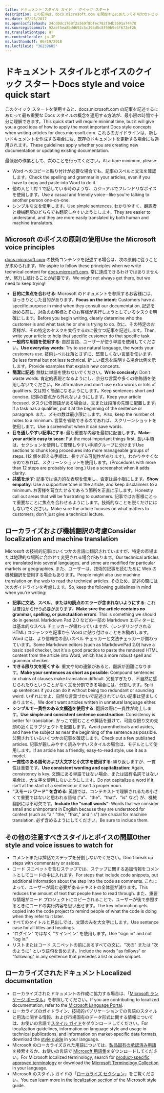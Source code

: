 ```yaml
---
title: ドキュメント スタイル ガイド - クイック スタート
description: この記事は、docs.microsoft.com を開始するにあたって不可欠なトピックを含む、スタイルで考慮すべき事項についての簡潔なガイドです。
ms.date: 07/25/2017
ms.openlocfilehash: 34cd0dc1760f2a569f8bfec782f04b2691a74470
ms.sourcegitcommit: 92aef5ea8bdd692c5c393d5c8f99b9e4f672ef2b
ms.translationtype: HT
ms.contentlocale: ja-JP
ms.lasthandoff: 06/19/2018
ms.locfileid: "36239605"
---
```

# <a name="docs-style-and-voice-quick-start"></a><span data-ttu-id="fb341-103">ドキュメント スタイルとボイスのクイック スタート</span><span class="sxs-lookup"><span data-stu-id="fb341-103">Docs style and voice quick start</span></span>

<span data-ttu-id="fb341-104">このクイック スタートを使用すると、docs.microsoft.com の記事を記述するにあたって最も重要な Docs スタイルの概念を適用する方法が、最小限の時間で十分に理解できます。</span><span class="sxs-lookup"><span data-stu-id="fb341-104">This quick start will require minimal time, but it will give you a good idea of how to apply the most important Docs style concepts when writing articles for docs.microsoft.com.</span></span> <span data-ttu-id="fb341-105">これらのガイドラインは、新しいドキュメントを作成する場合にも、既存のドキュメントを更新する場合にも適用されます。</span><span class="sxs-lookup"><span data-stu-id="fb341-105">These guidelines apply whether you are creating new documentation or updating existing documentation.</span></span>

<span data-ttu-id="fb341-106">最低限の作業として、次のことを行ってください。</span><span class="sxs-lookup"><span data-stu-id="fb341-106">At a bare minimum, please:</span></span>

- <span data-ttu-id="fb341-107">Word へのコピーと貼り付けが必要な場合でも、記事のスペルと文法を確認します。</span><span class="sxs-lookup"><span data-stu-id="fb341-107">Check the spelling and grammar in your articles, even if you have to copy and paste into Word to do it.</span></span>
- <span data-ttu-id="fb341-108">他の人と 1 対 1 で話している時のような、カジュアルでフレンドリなボイスを使用します。</span><span class="sxs-lookup"><span data-stu-id="fb341-108">Use a casual and friendly voice--like you're talking to another person one-on-one.</span></span>
- <span data-ttu-id="fb341-109">シンプルな文を使用します。</span><span class="sxs-lookup"><span data-stu-id="fb341-109">Use simple sentences.</span></span> <span data-ttu-id="fb341-110">わかりやすく、翻訳者と機械翻訳のどちらでも翻訳しやすいようにします。</span><span class="sxs-lookup"><span data-stu-id="fb341-110">They are easier to understand, and they are more easily translated by both human and machine translators.</span></span>

## <a name="use-the-microsoft-voice-principles"></a><span data-ttu-id="fb341-111">Microsoft のボイスの原則の使用</span><span class="sxs-lookup"><span data-stu-id="fb341-111">Use the Microsoft voice principles</span></span>

<span data-ttu-id="fb341-112">[docs.microsoft.com](https://docs.microsoft.com) の技術コンテンツを記述する場合は、次の原則に従うことが求められます。</span><span class="sxs-lookup"><span data-stu-id="fb341-112">We aspire to follow these principles when we write technical content for [docs.microsoft.com](https://docs.microsoft.com).</span></span> <span data-ttu-id="fb341-113">常に達成できるわけではありませんが、努力し続けることが必要です。</span><span class="sxs-lookup"><span data-stu-id="fb341-113">We might not always get there, but we need to keep trying!</span></span>

- <span data-ttu-id="fb341-114">**目的に焦点を合わせる**: Microsoft のドキュメントを参照するお客様には、はっきりとした目的があります。</span><span class="sxs-lookup"><span data-stu-id="fb341-114">**Focus on the intent**: Customers have a specific purpose in mind when they consult our documentation.</span></span> <span data-ttu-id="fb341-115">記述を始める前に、対象のお客様とそのお客様が実行しようとしているタスクを明確にします。</span><span class="sxs-lookup"><span data-stu-id="fb341-115">Before you begin writing, clearly determine who the customer is and what task he or she is trying to do.</span></span> <span data-ttu-id="fb341-116">次に、その特定のお客様が、その特定のタスクを実行するのに役立つ記事を記述します。</span><span class="sxs-lookup"><span data-stu-id="fb341-116">Then, write your article to help that specific customer do that specific task.</span></span>
- <span data-ttu-id="fb341-117">**一般的な用語を使用する**: 自然言語、ユーザーが使う単語を使用してください。</span><span class="sxs-lookup"><span data-stu-id="fb341-117">**Use everyday words**: Try to use natural language, the words your customers use.</span></span> <span data-ttu-id="fb341-118">技術レベルは落とさずに、堅苦しくない言葉を使います。</span><span class="sxs-lookup"><span data-stu-id="fb341-118">Be less formal but not less technical.</span></span> <span data-ttu-id="fb341-119">新しい概念を説明する場合は例を示します。</span><span class="sxs-lookup"><span data-stu-id="fb341-119">Provide examples that explain new concepts.</span></span>
- <span data-ttu-id="fb341-120">**簡潔に記述**: 無駄に単語を使わないでください。</span><span class="sxs-lookup"><span data-stu-id="fb341-120">**Write concisely**: Don't waste words.</span></span> <span data-ttu-id="fb341-121">肯定的表現となるようにし、余分な言葉や多くの修飾語を使用しないでください。</span><span class="sxs-lookup"><span data-stu-id="fb341-121">Be affirmative and don't use extra words or lots of qualifiers.</span></span> <span data-ttu-id="fb341-122">文は短く簡潔になるようにします。</span><span class="sxs-lookup"><span data-stu-id="fb341-122">Keep sentences short and concise.</span></span> <span data-ttu-id="fb341-123">記事の要点から外れないようにします。</span><span class="sxs-lookup"><span data-stu-id="fb341-123">Keep your article focused.</span></span> <span data-ttu-id="fb341-124">タスクに修飾語がある場合は、文または段落の先頭に配置します。</span><span class="sxs-lookup"><span data-stu-id="fb341-124">If a task has a qualifier, put it at the beginning of the sentence or paragraph.</span></span> <span data-ttu-id="fb341-125">また、メモの数は最小限にします。</span><span class="sxs-lookup"><span data-stu-id="fb341-125">Also, keep the number of notes to a minimum.</span></span> <span data-ttu-id="fb341-126">言葉を省略できるのであれば、スクリーンショットを使用します。</span><span class="sxs-lookup"><span data-stu-id="fb341-126">Use a screenshot when it can save words.</span></span>
- <span data-ttu-id="fb341-127">**目を通しやすい記事にする**: 最も重要な内容を最初に配置します。</span><span class="sxs-lookup"><span data-stu-id="fb341-127">**Make your article easy to scan**: Put the most important things first.</span></span> <span data-ttu-id="fb341-128">長い手順は、セクションを使用して管理しやすい手順グループに分けます</span><span class="sxs-lookup"><span data-stu-id="fb341-128">Use sections to chunk long procedures into more manageable groups of steps.</span></span> <span data-ttu-id="fb341-129">(12 個を超える手順は、長すぎる可能性があります)。わかりやすくなるのであれば、スクリーンショットを使用します。</span><span class="sxs-lookup"><span data-stu-id="fb341-129">(Procedures with more than 12 steps are probably too long.) Use a screenshot when it adds clarity.</span></span>
- <span data-ttu-id="fb341-130">**共感を示す**: 記事では協力的な表現を使用し、否定は最小限にします。</span><span class="sxs-lookup"><span data-stu-id="fb341-130">**Show empathy**: Use a supportive tone in the article, and keep disclaimers to a minimum.</span></span> <span data-ttu-id="fb341-131">お客様を苛立たせるであろう箇所を正直に示します。</span><span class="sxs-lookup"><span data-stu-id="fb341-131">Honestly call out areas that will be frustrating to customers.</span></span> <span data-ttu-id="fb341-132">記事ではお客様にとって重要なことに焦点を合わせるようにします。技術的なことを説くだけにはしないでください。</span><span class="sxs-lookup"><span data-stu-id="fb341-132">Make sure the article focuses on what matters to customers; don't just give a technical lecture.</span></span>

## <a name="consider-localization-and-machine-translation"></a><span data-ttu-id="fb341-133">ローカライズおよび機械翻訳の考慮</span><span class="sxs-lookup"><span data-stu-id="fb341-133">Consider localization and machine translation</span></span>

<span data-ttu-id="fb341-134">Microsoft の技術的記事はいくつかの言語に翻訳されていますが、特定の市場または地理的な場所に合わせて変更される場合があります。</span><span class="sxs-lookup"><span data-stu-id="fb341-134">Our technical articles are translated into several languages, and some are modified for particular markets or geographies.</span></span> <span data-ttu-id="fb341-135">また、ユーザーは、技術的記事を読むために Web の機械翻訳を使用する場合もあります。</span><span class="sxs-lookup"><span data-stu-id="fb341-135">People might also use machine translation on the web to read the technical articles.</span></span> <span data-ttu-id="fb341-136">そのため、記述の際には次のガイドラインを考慮します。</span><span class="sxs-lookup"><span data-stu-id="fb341-136">So, keep the following guidelines in mind when you're writing:</span></span>

- <span data-ttu-id="fb341-137">**記事に文法、スペル、または句読点のエラーが含まれないようにする**: これは普段から行う必要があります。</span><span class="sxs-lookup"><span data-stu-id="fb341-137">**Make sure the article contains no grammar, spelling, or punctuation errors**: This is something we should do in general.</span></span> <span data-ttu-id="fb341-138">Markdown Pad 2.0 などの一部の Markdown エディターには基本的なスペル チェッカーが備わっていますが、(レンダリングされる HTML) コンテンツを記事から Word に貼り付けることをお勧めします。Word には、より信頼性の高いスペル チェッカーと文法チェッカーが備わっています。</span><span class="sxs-lookup"><span data-stu-id="fb341-138">Some Markdown editors (such as MarkdownPad 2.0) have a basic spell checker, but it's a good practice to paste the rendered HTML content from the article into Word, which has a more robust spell and grammar checker.</span></span>
- <span data-ttu-id="fb341-139">**できる限り文を短くする**: 重文や句の連鎖があると、翻訳が困難になります。</span><span class="sxs-lookup"><span data-stu-id="fb341-139">**Make your sentences as short as possible**: Compound sentences or chains of clauses make translation difficult.</span></span> <span data-ttu-id="fb341-140">冗長すぎたり、不自然に感じられたりということがなく文を分割できる場合には、分割します。</span><span class="sxs-lookup"><span data-stu-id="fb341-140">Split up sentences if you can do it without being too redundant or sounding weird.</span></span> <span data-ttu-id="fb341-141">いずれにせよ、自然な言葉づかいで記述されていない記事は望ましくありません。</span><span class="sxs-lookup"><span data-stu-id="fb341-141">We don't want articles written in unnatural language either.</span></span>
- <span data-ttu-id="fb341-142">**シンプルで一貫性のある文構造を使用する**: 翻訳の際に一貫性が向上します。</span><span class="sxs-lookup"><span data-stu-id="fb341-142">**Use simple and consistent sentence construction**: Consistency is better for translation.</span></span> <span data-ttu-id="fb341-143">かっこで囲むことや挿話を避けて、可能な限り文の先頭の近くにサブジェクトを配置します。</span><span class="sxs-lookup"><span data-stu-id="fb341-143">Avoid parentheticals and asides, and have the subject as near the beginning of the sentence as possible.</span></span> <span data-ttu-id="fb341-144">公開されているいくつかの記事を確認します。</span><span class="sxs-lookup"><span data-stu-id="fb341-144">Check out a few published articles.</span></span> <span data-ttu-id="fb341-145">記事が親しみやすく読みやすいスタイルの場合は、モデルとして使用します。</span><span class="sxs-lookup"><span data-stu-id="fb341-145">If an article has a friendly, easy-to-read style, use it as a model.</span></span>
- <span data-ttu-id="fb341-146">**一貫性のある語句および大文字と小文字を使用する**: 繰り返しますが、一貫性は重要です。</span><span class="sxs-lookup"><span data-stu-id="fb341-146">**Use consistent wording and capitalization**: Again, consistency is key.</span></span> <span data-ttu-id="fb341-147">文頭にある単語ではない場合、または固有名詞ではない場合は、大文字を使用しないようにします。</span><span class="sxs-lookup"><span data-stu-id="fb341-147">Do not capitalize a word if it isn't at the start of a sentence or it isn't a proper noun.</span></span>
- <span data-ttu-id="fb341-148">**"スモール ワード" を含める**: 英語では、コンテキストで理解されるため小さくて重要ではないと思われる語句 ("a"、"the"、"that"、"is" など) が、機械翻訳には不可欠です。</span><span class="sxs-lookup"><span data-stu-id="fb341-148">**Include the "small words"**: Words that we consider small and unimportant in English because they are understood for context (such as "a," "the," "that," and "is") are crucial for machine translation.</span></span> <span data-ttu-id="fb341-149">必ず含めるようにしてください。</span><span class="sxs-lookup"><span data-stu-id="fb341-149">Be sure to include them.</span></span>

## <a name="other-style-and-voice-issues-to-watch-for"></a><span data-ttu-id="fb341-150">その他の注意すべきスタイルとボイスの問題</span><span class="sxs-lookup"><span data-stu-id="fb341-150">Other style and voice issues to watch for</span></span>

- <span data-ttu-id="fb341-151">コメントまたは挿話でステップを分割しないでください。</span><span class="sxs-lookup"><span data-stu-id="fb341-151">Don't break up steps with commentary or asides.</span></span>
- <span data-ttu-id="fb341-152">コード スニペットを含むステップでは、ステップに関する追加情報をコメントとしてコードの中に入れます。</span><span class="sxs-lookup"><span data-stu-id="fb341-152">For steps that include code snippets, put additional information about the step into the code as comments.</span></span> <span data-ttu-id="fb341-153">これによって、ユーザーが読む必要があるテキストの全体量が減ります。</span><span class="sxs-lookup"><span data-stu-id="fb341-153">This reduces the amount of text that people have to read through.</span></span> <span data-ttu-id="fb341-154">また、重要な情報がコード プロジェクトにコピーされることで、ユーザーが後で参照するときにコードの実行内容を思い出せます。</span><span class="sxs-lookup"><span data-stu-id="fb341-154">The key information gets copied into the code project to remind people of what the code is doing when they refer to it later.</span></span>
- <span data-ttu-id="fb341-155">すべてのタイトルと見出しでは、文頭のみを大文字にします。</span><span class="sxs-lookup"><span data-stu-id="fb341-155">Use sentence case for all titles and headings.</span></span>
- <span data-ttu-id="fb341-156">"ログイン" ではなく "サインイン" を使用します。</span><span class="sxs-lookup"><span data-stu-id="fb341-156">Use "sign in" and not "log in."</span></span>
- <span data-ttu-id="fb341-157">リストまたはコード スニペットの前にあるすべての文に、"次の" または "次のように" という語句を含めます。</span><span class="sxs-lookup"><span data-stu-id="fb341-157">Include the words "as follows" or "following" in any sentence that precedes a list or code snippet.</span></span>

## <a name="localized-documentation"></a><span data-ttu-id="fb341-158">ローカライズされたドキュメント</span><span class="sxs-lookup"><span data-stu-id="fb341-158">Localized documentation</span></span>

- <span data-ttu-id="fb341-159">ローカライズされたドキュメントの作成に協力する場合は、「[Microsoft ランゲージ ポータル](https://www.microsoft.com/Language/Default.aspx)」を参照してください。</span><span class="sxs-lookup"><span data-stu-id="fb341-159">If you are contributing to localized documentation, refer to the [Microsoft Language Portal](https://www.microsoft.com/Language/Default.aspx).</span></span>
- <span data-ttu-id="fb341-160">ローカライズのガイドライン、技術的パブリケーションでの言語のスタイルと用法に関する情報、および市場固有のデータ形式に関する情報については、お使いの言語で[スタイル ガイド](https://www.microsoft.com/Language/StyleGuides)をダウンロードしてください。</span><span class="sxs-lookup"><span data-stu-id="fb341-160">For localization guidelines, information on language style and usage in technical publications, and information on market-specific data formats, download the [style guide](https://www.microsoft.com/Language/StyleGuides) in your language.</span></span>
- <span data-ttu-id="fb341-161">Microsoft のローカライズされた用語については、[製品固有の承認済み用語](https://www.microsoft.com/Language/Default.aspx)を検索するか、お使いの言語で [Microsoft 用語集](https://www.microsoft.com/Language/Terminology.aspx)をダウンロードしてください。</span><span class="sxs-lookup"><span data-stu-id="fb341-161">For Microsoft localized terminology, search for [product-specific approved terminology](https://www.microsoft.com/Language/Default.aspx) or download the [Microsoft Terminology Collection](https://www.microsoft.com/Language/Terminology.aspx) in your language.</span></span>
- <span data-ttu-id="fb341-162">Microsoft のスタイル ガイドの「[ローカライズ セクション](https://docs.microsoft.com/style-guide/global-communications/)」をご覧ください。</span><span class="sxs-lookup"><span data-stu-id="fb341-162">You can learn more in the [localization section](https://docs.microsoft.com/style-guide/global-communications/) of the Microsoft style guide.</span></span>
